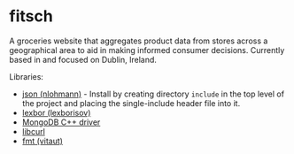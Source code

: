 # fitsch

A groceries website that aggregates product data from stores across a geographical area to aid in making informed consumer decisions.
Currently based in and focused on Dublin, Ireland.

Libraries:
- [json (nlohmann)](https://github.com/nlohmann/json) - Install by creating directory `include` in the top level of the project and placing the single-include header file into it.
- [lexbor (lexborisov)](https://github.com/lexbor/lexbor)
- [MongoDB C++ driver](https://github.com/mongodb/mongo-cxx-driver)
- [libcurl](https://curl.se/download.html)
- [fmt (vitaut)](https://github.com/fmtlib/fmt)
